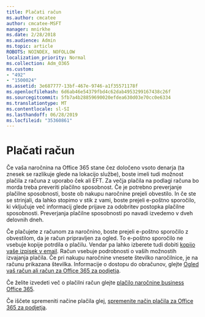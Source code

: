 ```yaml
---
title: Plačati račun
ms.author: cmcatee
author: cmcatee-MSFT
manager: mnirkhe
ms.date: 2/28/2018
ms.audience: Admin
ms.topic: article
ROBOTS: NOINDEX, NOFOLLOW
localization_priority: Normal
ms.collection: Adm_O365
ms.custom:
- "492"
- "1500024"
ms.assetid: 3e687777-13bf-467e-9746-a1f35571178f
ms.openlocfilehash: 6d6ab46e54379fbd4c62dab4953299167438c26f
ms.sourcegitcommit: 5fb7a4b28859690020efdea630d03e70cc0e6334
ms.translationtype: MT
ms.contentlocale: sl-SI
ms.lasthandoff: 06/28/2019
ms.locfileid: "35360861"
---
```

# <a name="pay-by-invoice"></a>Plačati račun

Če vaša naročnina na Office 365 stane čez določeno vsoto denarja (ta znesek se razlikuje glede na lokacijo službe), boste imeli tudi možnost plačila z računa z uporabo ček ali EFT. Za večja plačila na podlagi računa bo morda treba preveriti plačilno sposobnost. Če je potrebno preverjanje plačilne sposobnosti, boste ob nakupu naročnine prejeli obvestilo. In če ste se strinjali, da lahko stopimo v stik z vami, boste prejeli e-poštno sporočilo, ki vključuje več informacij glede prijave za odobritev postopka plačilne sposobnosti. Preverjanja plačilne sposobnosti po navadi izvedemo v dveh delovnih dneh.
  
Če plačujete z računom za naročnino, boste prejeli e-poštno sporočilo z obvestilom, da je račun pripravljen za ogled. To e-poštno sporočilo ne vsebuje kopije potrdila o plačilu. Vendar pa lahko izberete tudi dobiti [kopijo vaše izpisek v email](https://support.office.com/article/734f4aab-df2d-4e9b-8cb1-691910bde216). Račun vsebuje podrobnosti o vaših možnostih izvajanja plačila. Če pri nakupu naročnine vnesete številko naročilnice, je na računu prikazana številka. Informacije o dostopu do obračunov, glejte [Ogled vaš račun ali račun za Office 365 za podjetja](https://support.office.com/article/2ae3ea58-4fce-4592-91d6-46e9ae3ec218).
  
Če želite izvedeti več o plačilni račun glejte [plačilo naročnine business Office 365](https://support.office.com/article/734f4aab-df2d-4e9b-8cb1-691910bde216).
  
Če iščete spremeniti načine plačila glej, [spremenite način plačila za Office 365 za podjetja](https://support.office.com/article/8652f539-3123-4a8f-b9bd-6aa2f0e0372d).
  